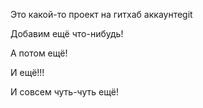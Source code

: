 Это какой-то проект на гитхаб аккаунтеgit

Добавим ещё что-нибудь!

А потом ещё!

И ещё!!!

И совсем чуть-чуть ещё!

